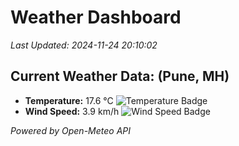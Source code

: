 
# Weather Dashboard

_Last Updated: 2024-11-24 20:10:02_

## Current Weather Data: (Pune, MH)
- **Temperature:** 17.6 °C ![Temperature Badge](https://img.shields.io/badge/Temperature-Low%20Temp-blue)
- **Wind Speed:** 3.9 km/h ![Wind Speed Badge](https://img.shields.io/badge/Wind%20Speed-Low%20Wind-blue)

*Powered by Open-Meteo API*
